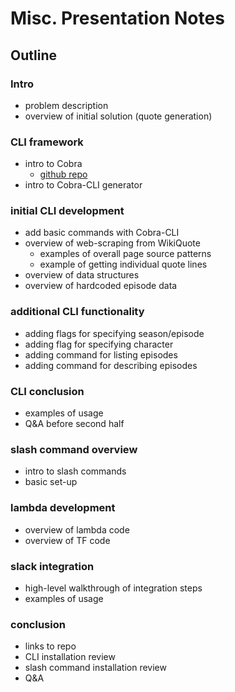 # Misc. Presentation Notes

## Outline

### Intro

- problem description
- overview of initial solution (quote generation)

### CLI framework

- intro to Cobra
  - [github repo](https://github.com/spf13/cobra)
- intro to Cobra-CLI generator

### initial CLI development

- add basic commands with Cobra-CLI
- overview of web-scraping from WikiQuote
  - examples of overall page source patterns
  - example of getting individual quote lines
- overview of data structures
- overview of hardcoded episode data

### additional CLI functionality

- adding flags for specifying season/episode
- adding flag for specifying character
- adding command for listing episodes
- adding command for describing episodes

### CLI conclusion

- examples of usage
- Q&A before second half

### slash command overview

- intro to slash commands
- basic set-up

### lambda development

- overview of lambda code
- overview of TF code

### slack integration

- high-level walkthrough of integration steps
- examples of usage

### conclusion

- links to repo
- CLI installation review
- slash command installation review
- Q&A
